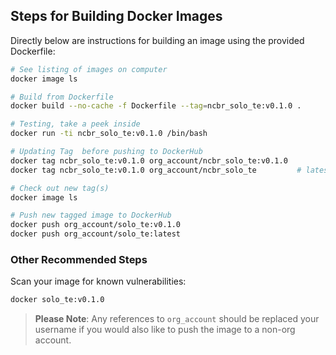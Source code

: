## Steps for Building Docker Images

Directly below are instructions for building an image using the provided Dockerfile:

```bash
# See listing of images on computer
docker image ls

# Build from Dockerfile
docker build --no-cache -f Dockerfile --tag=ncbr_solo_te:v0.1.0 .

# Testing, take a peek inside
docker run -ti ncbr_solo_te:v0.1.0 /bin/bash

# Updating Tag  before pushing to DockerHub
docker tag ncbr_solo_te:v0.1.0 org_account/ncbr_solo_te:v0.1.0
docker tag ncbr_solo_te:v0.1.0 org_account/ncbr_solo_te         # latest

# Check out new tag(s)
docker image ls

# Push new tagged image to DockerHub
docker push org_account/solo_te:v0.1.0
docker push org_account/solo_te:latest
```

### Other Recommended Steps

Scan your image for known vulnerabilities:

```bash
docker solo_te:v0.1.0
```

> **Please Note**: Any references to `org_account` should be replaced your username if you would also like to push the image to a non-org account.
